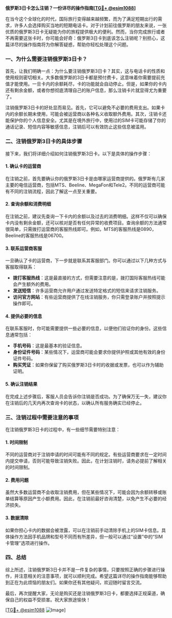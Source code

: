 **俄罗斯3日卡怎么注销？一份详尽的操作指南[[TG💪+ @esim1088](https://t.me/s/esim1088)]**

在当今这个全球化的时代，国际旅行变得越来越频繁，而为了满足短期出行的需求，许多人会选择购买当地的短期电话卡。对于计划前往俄罗斯的朋友来说，一张优质的俄罗斯3日卡无疑能为你的旅程提供极大的便利。然而，当你完成旅行或者不再需要这张卡时，你可能会好奇：俄罗斯3日卡到底该怎么注销呢？别担心，这篇详尽的操作指南将为你解答疑惑，帮助你轻松处理这个问题。

### 一、为什么需要注销俄罗斯3日卡？

首先，让我们明确一点：为什么要注销俄罗斯3日卡？其实，这与电话卡的性质和使用规则密切相关。大多数俄罗斯的3日卡都是预付费卡，这意味着你需要提前充值才能使用。一旦卡内的余额耗尽，卡的功能就会自动停止。但是，如果你的卡内还有剩余金额，或者你想彻底清理自己的账户信息，那么注销卡片就显得尤为重要了。

注销俄罗斯3日卡的好处显而易见。首先，它可以避免不必要的费用支出。如果卡内的余额长期未使用，可能会被运营商以各种名义收取额外费用。其次，注销卡还能保护你的个人信息安全。尤其是在境外旅行中，使用过的SIM卡可能存储了你的通话记录、短信内容等敏感信息，注销后可以有效防止这些信息被滥用。

### 二、注销俄罗斯3日卡的具体步骤

接下来，我们将详细介绍如何注销俄罗斯3日卡。以下是具体的操作步骤：

#### 1. 确认卡的运营商
在注销之前，首先要确认你的俄罗斯3日卡是由哪家运营商提供的。俄罗斯有几家主要的电信运营商，包括MTS、Beeline、MegaFon和Tele2。不同的运营商可能有不同的注销流程，因此了解这一点至关重要。

#### 2. 查询余额和消费明细
在注销之前，建议先查询一下卡内的余额以及过去的消费明细。这样不仅可以确保卡内没有剩余金额，还可以核对是否有任何异常的收费项目。查询余额的方法通常很简单，只需拨打运营商的客服热线即可。例如，MTS的客服热线是0890，Beeline的客服热线是06700。

#### 3. 联系运营商客服
一旦确认了卡的运营商，下一步就是联系其客服部门。你可以通过以下几种方式与客服取得联系：
- **拨打客服热线**：这是最直接的方式，但需要注意的是，拨打国际客服热线可能会产生额外的费用。
- **发送短信**：许多运营商允许用户通过发送特定格式的短信来请求注销服务。
- **访问官方网站**：有些运营商提供了在线注销服务，你只需登录账户并按照提示操作即可。

#### 4. 提供必要的信息
在联系客服时，你可能需要提供一些必要的信息，以便他们验证你的身份。这些信息通常包括：
- **手机号码**：这是最基本的验证信息。
- **身份证件号码**：某些情况下，运营商可能会要求你提供护照或其他有效的身份证件号码。
- **购买凭证**：如果你保留了购买俄罗斯3日卡时的收据或发票，也可以作为辅助证明。

#### 5. 确认注销结果
在完成上述步骤后，客服人员会告诉你注销是否成功。为了确保万无一失，建议你在注销后的几天内再次查询卡的状态，以确认所有服务确实已经停止。

### 三、注销过程中需要注意的事项

在注销俄罗斯3日卡的过程中，有一些细节需要特别注意：

#### 1. 时间限制
不同的运营商对于注销申请的时间可能有不同的规定。有些运营商要求在一定时间内提交申请，否则可能导致注销失败。因此，在计划注销时，请务必提前了解相关的时间限制。

#### 2. 费用问题
虽然大多数运营商不会收取注销费用，但在某些情况下，可能会因为余额转移或账单结算等原因产生小额费用。因此，在注销前最好咨询清楚，以免产生不必要的经济损失。

#### 3. 数据清除
如果你担心卡内的数据会被泄露，可以在注销前手动清除手机上的SIM卡信息。具体操作方法因手机品牌和型号不同而有所差异，但一般可以通过“设置”中的“SIM卡管理”选项进行操作。

### 四、总结

综上所述，注销俄罗斯3日卡并不是一件复杂的事情，只要按照正确的步骤进行操作，并注意相关的注意事项，就可以顺利完成。希望这篇详尽的操作指南能够帮助到正在为此烦恼的朋友们。如果你还有其他疑问，欢迎随时留言交流。

最后，再次提醒大家，无论是购买还是注销俄罗斯3日卡，都要选择正规渠道，确保自己的权益不受损害。祝大家旅途愉快！

[[TG💪+ @esim1088](https://t.me/s/esim1088) ![Image](https://i.postimg.cc/4NQfJmqS/Snipaste-2025-05-13-00-14-12.png)]